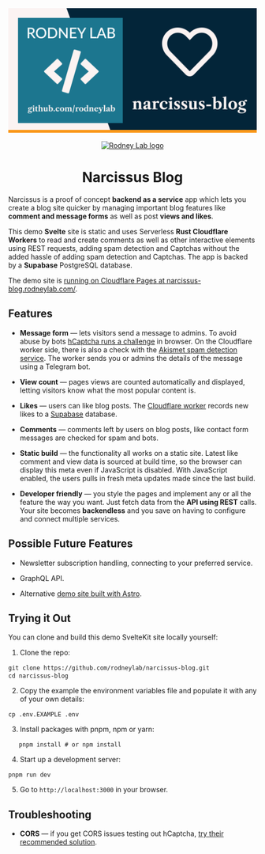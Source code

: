 <img src="./images/rodneylab-github-narcissus-blog.png" alt="Rodney Lab narcissus-blog Github banner">

<p align="center">
  <a aria-label="Open Rodney Lab site" href="https://rodneylab.com" rel="nofollow noopener noreferrer">
    <img alt="Rodney Lab logo" src="https://rodneylab.com/assets/icon.png" width="60" />
  </a>
</p>
<h1 align="center">
  Narcissus Blog
</h1>

Narcissus is a proof of concept **backend as a service** app which lets you create a blog site quicker by managing important blog features like **comment and message forms** as well as post **views and likes**.

This demo **Svelte** site is static and uses Serverless **Rust Cloudflare Workers** to read and create comments as well as other interactive elements using REST requests, adding spam detection and Captchas without the added hassle of adding spam detection and Captchas. The app is backed by a **Supabase** PostgreSQL database.

The demo site is <a aria-label="Open the demo site" href="https://narcissus-blog.rodneylab.com/contact/">running on Cloudflare Pages at narcissus-blog.rodneylab.com/</a>.

## Features

- **Message form** &mdash; lets visitors send a message to admins. To avoid abuse by bots <a aria-label="Learn more about h Captcha" href="https://www.hcaptcha.com/">hCaptcha runs a challenge</a> in browser. On the Cloudflare worker side, there is also a check with the <a aria-label="Learn more about Akismet" href="https://akismet.com/">Akismet spam detection service</a>. The worker sends you or admins the details of the message using a Telegram bot.

- **View count** &mdash; pages views are counted automatically and displayed, letting visitors know what the most popular content is.

- **Likes** &mdash; users can like blog posts. The <a aria-label="Open the narcissus repo on Git Hub" href="https://github.com/rodneylab/narcissus">Cloudflare worker</a> records new likes to a <a aria-label="Learn more about Supa base" href="https://supabase.io/">Supabase</a> database.

- **Comments** &mdash; comments left by users on blog posts, like contact form messages are checked for spam and bots.

- **Static build** &mdash; the functionality all works on a static site. Latest like comment and view data is sourced at build time, so the browser can display this meta even if JavaScript is disabled. With JavaScript enabled, the users pulls in fresh meta updates made since the last build.

- **Developer friendly** &mdash; you style the pages and implement any or all the feature the way you want. Just fetch data from the **API using REST** calls. Your site becomes **backendless** and you save on having to configure and connect multiple services.

## Possible Future Features

- Newsletter subscription handling, connecting to your preferred service.

- GraphQL API.

- Alternative <a aria-label="Learn more about Astro" href="https://astro.build/">demo site built with Astro</a>.

## Trying it Out

You can clone and build this demo SvelteKit site locally yourself:

1. Clone the repo:

```shell
git clone https://github.com/rodneylab/narcissus-blog.git
cd narcissus-blog
```

2. Copy the example the environment variables file and populate it with any of your own details:

```shell
cp .env.EXAMPLE .env
```

3. Install packages with pnpm, npm or yarn:

```shell
   pnpm install # or npm install
```

4. Start up a development server:

```shell
pnpm run dev
```

5. Go to `http://localhost:3000` in your browser.

## Troubleshooting

- **CORS** &mdash; if you get CORS issues testing out hCaptcha, <a aria-label="See hCaptcha tips on avoiding CORS issues" href="https://docs.hcaptcha.com/#local-development">try their recommended solution</a>.
